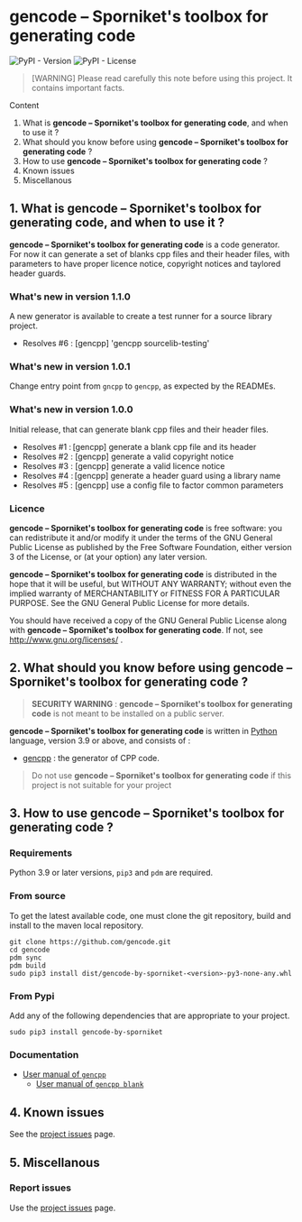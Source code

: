 # gencode – Sporniket's toolbox for generating code

![PyPI - Version](https://img.shields.io/pypi/v/gencode-by-sporniket)
![PyPI - License](https://img.shields.io/pypi/l/gencode-by-sporniket)


> [WARNING] Please read carefully this note before using this project. It contains important facts.

Content

1. What is **gencode – Sporniket's toolbox for generating code**, and when to use it ?
2. What should you know before using **gencode – Sporniket's toolbox for generating code** ?
3. How to use **gencode – Sporniket's toolbox for generating code** ?
4. Known issues
5. Miscellanous

## 1. What is **gencode – Sporniket's toolbox for generating code**, and when to use it ?

**gencode – Sporniket's toolbox for generating code** is a code generator. For now it can generate a set of blanks cpp files and their header files, with parameters to have proper licence notice, copyright notices and taylored header guards.

### What's new in version 1.1.0

A new generator is available to create a test runner for a source library project.

* Resolves #6 : [gencpp] 'gencpp sourcelib-testing'

### What's new in version 1.0.1

Change entry point from `gncpp` to `gencpp`, as expected by the READMEs. 

### What's new in version 1.0.0

Initial release, that can generate blank cpp files and their header files.

* Resolves #1 : [gencpp] generate a blank cpp file and its header
* Resolves #2 : [gencpp] generate a valid copyright notice
* Resolves #3 : [gencpp] generate a valid licence notice
* Resolves #4 : [gencpp] generate a header guard using a library name
* Resolves #5 : [gencpp] use a config file to factor common parameters


### Licence
 **gencode – Sporniket's toolbox for generating code** is free software: you can redistribute it and/or modify it under the terms of the
 GNU General Public License as published by the Free Software Foundation, either version 3 of the License, or (at your
 option) any later version.

 **gencode – Sporniket's toolbox for generating code** is distributed in the hope that it will be useful, but WITHOUT ANY WARRANTY; without
 even the implied warranty of MERCHANTABILITY or FITNESS FOR A PARTICULAR PURPOSE. See the GNU General Public License for
 more details.

 You should have received a copy of the GNU General Public License along with **gencode – Sporniket's toolbox for generating code**.
 If not, see http://www.gnu.org/licenses/ .


## 2. What should you know before using **gencode – Sporniket's toolbox for generating code** ?

> **SECURITY WARNING** : **gencode – Sporniket's toolbox for generating code** is not meant to be installed on a public server.

**gencode – Sporniket's toolbox for generating code** is written in [Python](http://python.org) language, version 3.9 or above, and consists of :

* [gencpp](./README-gencpp.md) : the generator of CPP code.

> Do not use **gencode – Sporniket's toolbox for generating code** if this project is not suitable for your project

## 3. How to use **gencode – Sporniket's toolbox for generating code** ?

### Requirements

Python 3.9 or later versions, `pip3` and `pdm` are required.

### From source

To get the latest available code, one must clone the git repository, build and install to the maven local repository.

	git clone https://github.com/gencode.git
	cd gencode
	pdm sync
	pdm build
    sudo pip3 install dist/gencode-by-sporniket-<version>-py3-none-any.whl

### From Pypi
Add any of the following dependencies that are appropriate to your project.

```
sudo pip3 install gencode-by-sporniket
```

### Documentation

* [User manual of `gencpp`](./README-gencpp.md) 
  * [User manual of `gencpp blank`](./README-gencpp--blank.md)

## 4. Known issues
See the [project issues](https://github.com/gencode/issues) page.

## 5. Miscellanous

### Report issues
Use the [project issues](https://github.com/gencode/issues) page.
